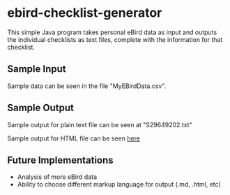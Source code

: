 # ebird-checklist-generator

This simple Java program takes personal eBird data as input and outputs the individual checklists as text files, complete with the information for that checklist. 

## Sample Input 
Sample data can be seen in the file "MyEBirdData.csv". 

## Sample Output
Sample output for plain text file can be seen at "S29649202.txt"

Sample output for HTML file can be seen [here](http://brandonedwards.github.io/S29972160.html)

## Future Implementations
* Analysis of more eBird data
* Ability to choose different markup language for output (.md, .html, etc)
